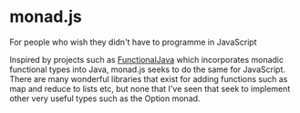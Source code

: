 # monad.js

For people who wish they didn't have to programme in JavaScript

Inspired by projects such as [FunctionalJava][functionalJava] which incorporates monadic functional types into Java, monad.js
seeks to do the same for JavaScript.  There are many wonderful libraries that exist for adding functions such as map and reduce
to lists etc, but none that I've seen that seek to implement other very useful types such as the Option monad.

[functionalJava]:http://functionaljava.org